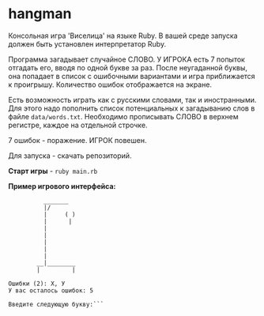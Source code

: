 # hangman
Консольная игра 'Виселица' на языке Ruby. В вашей среде запуска должен быть установлен интерпретатор Ruby.

Программа загадывает случайное СЛОВО. У ИГРОКА есть 7 попыток отгадать его, вводя по одной букве за раз. После неугаданной буквы, она попадает в список с ошибочными вариантами и игра приближается к проигрышу. Количество ошибок отображается на экране.

Есть возможность играть как с русскими словами, так и иностранными. Для этого надо пополнить список потенциальных к загадыванию слов в файле ```data/words.txt```.
Необходимо прописывать СЛОВО в верхнем регистре, каждое на отдельной строчке.

7 ошибок - поражение. ИГРОК повешен.

Для запуска - скачать репозиторий.

**Старт игры** - ```ruby main.rb```

**Пример игрового интерфейса:**

```Слово: Г О __ ф __ __
          _______
          |/
          |     ( )
          |      |
          |
          |
          |
          |
          |
        __|________
        |         |

Ошибки (2): Х, У
У вас осталось ошибок: 5

Введите следующую букву:```
